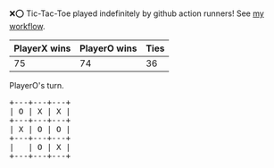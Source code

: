 :x::o: Tic-Tac-Toe played indefinitely by github action runners! See [my workflow](.github/workflows/play.yaml).

|PlayerX wins|PlayerO wins|Ties|
|-|-|-|
|75|74|36|

PlayerO's turn.

<pre>
+---+---+---+
| O | X | X |
+---+---+---+
| X | O | O |
+---+---+---+
|   | O | X |
+---+---+---+
</pre>